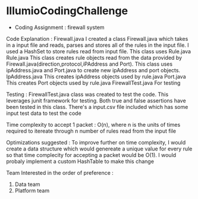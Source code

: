 
# IllumioCodingChallenge

- Coding Assignment : firewall system

Code Explanation :
Firewall.java
I created a class Firewall.java which takes in a input file and reads, parses and stores all of the rules in the input file.
I used a HashSet to store rules read from input file. This class uses Rule.java
Rule.java 
This class creates rule objects read from the data provided by Firewall.java(direction,protocol,iPAddress and Port). This class uses ipAddress.java and Port.java to create new ipAddress and port objects.
IpAddress.java
This creates ipAddress objects used by rule.java
Port.java
This creates Port objects used by rule.java
FirewallTest.java
For testing

Testing : 
FirewallTest.java class was created to test the code. This leverages junit framework for testing. Both true and false assertions have been tested in this class. There's a input.csv file included which has some input test data to test the code


Time complexity to accept 1 packet : 
O(n), where n is the units of times required to itereate through n number of rules read from the input file


Optimizations suggested  : 
To improve further on time complexity, I would create a data structure which would genereate a unique value for every rule so that time complecity for accepting a packet would be O(1). I would probaly implement a custom HashTable to make this change

Team Interested in the order of preference : 
1) Data team
2) Platform team
